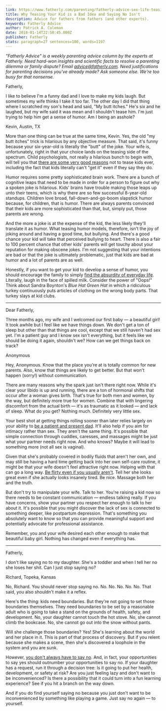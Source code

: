 ```yaml
---
link: https://www.fatherly.com/parenting/fatherly-advice-sex-life-teasing-kids-saying-no/
title: Why Teasing Your Kid is a Bad Idea and Saying No Isn't
description: Advice for fathers from fathers (and other experts).
keywords: Fatherly Advice
author: Patrick A. Coleman
date: 2018-01-14T22:50:45.000Z
publisher: Fatherly
stats: paragraph=27 sentences=100, words=1197
---
```

_"Fatherly Advice" is a weekly parenting advice column by the experts at Fatherly. Need hard-won insights and scientific facts to resolve a parenting dilemma or family dispute? Email advice@fatherly.com. Need justifications for parenting decisions you've already made? Ask someone else. We're too busy for that nonsense._

Fatherly,

I like to believe I'm a funny dad and I love to make my kids laugh. But sometimes my wife thinks I take it too far. The other day I did that thing where I scratched my son's head and said, "My butt itches." He's six and he laughed, but my wife said it was mean and I shouldn't tease him. I'm just trying to help him get a sense of humor. Am I being an asshole?

Kevin,
Austin, TX

More than one thing can be true at the same time, Kevin. Yes, the old "my butt itches" trick is hilarious by any objective measure. That said, it's funny because your six-year-old is literally the "butt" of the joke. Your wife is, unfortunately, right in that your choice lands on the teasing side of the spectrum. Child psychologists, not really a hilarious bunch to begin with, will tell you that [there are some very good reasons](https://www.fatherly.com/parenting/teasing-kids-bad-parenting-funny-dad/) not to tease kids ever, including the fact that kids literally can't "get it" even if they say they do.

Humor requires some pretty sophisticated brain work. There are a bunch of cognitive leaps that need to be made in order for a person to figure out why a spoken joke is hilarious. Kids' brains have trouble making those leaps up unto their teens, which is why there are so few successful 8-year-old standups. Children love broad, fall-down-and-go-boom slapstick humor because, for children, that is humor. There are always parents convinced that their kids are more sophisticated than that, but, simply put, those parents are wrong.

And the more a joke is at the expense of the kid, the less likely they'll translate it as humor. What teasing humor models, therefore, isn't the joy of joking around and having a good time, but bullying. And there's a good chance your kid will take that perceived bullying to heart. There is also a fair to 100 percent chance that other kids' parents will get touchy about your reputation for making obscene jokes. I'm not suggesting that your intentions are bad or that the joke is ultimately problematic, just that kids are bad at humor and a lot of parents are as well.

Honestly, if you want to get your kid to develop a sense of humor, you should encourage the family to simply [find the absurdity of everyday life](https://www.fatherly.com/parenting/can-you-teach-a-kid-to-be-funny-hunor-development/). Literally, laugh in the face of spilled milk. Consider the power of "Oops!" Think about Sandra Boynton's _Blue Hat Green Hat_ in which a ridiculous turkey continuously puts articles of clothing on the wrong body parts. That turkey slays at kid clubs.

***

Dear Fatherly,

Three months ago, my wife and I welcomed our first baby — a beautiful girl! It took awhile but I feel like we have things down. We don't get a ton of sleep but other than that things are cool, except that we still haven't had sex yet. I'm a patient guy and I know sex isn't everything, but it feels like we should be doing it again, shouldn't we? How can we get things back on track?

Anonymous

Hey, Anonymous. Know that the place you're at is totally common for new parents. Also, know that things are likely to get better. But that won't happen (sorry!) without communication.

There are many reasons why the spark just isn't there right now. While it's clear your libido is up and running, there are a ton of hormonal shifts that occur after a woman gives birth. That's true for both men and women, by the way, but definitely more true for women. Combine that with lingering discomfort from the actual birth — it's as traumatic as it looked — and lack of sleep. What do you get? Nothing much. Definitely very little sex.

Your best shot at getting things rolling sooner than later relies largely on your ability to [be a patient and present dad](https://www.fatherly.com/love-money/sex/ways-to-rekindle-sex-life-pregnancy/). It'll also help if you aim for intimacy rather than sex. They aren't the same thing. It's possible that simple connection through cuddles, caresses, and massages might be just what your partner needs right now. And who knows? Maybe it will lead to something more (not all sex is vaginal).

Given that she's probably covered in bodily fluids that aren't her own, and may still be having a hard time getting back into her own self-care routine, it might be that your wife doesn't feel attractive right now. Helping with that can go a long way. [Be flirty even if you usually aren't](https://www.fatherly.com/love-money/sex/ways-to-get-her-in-the-mood-after-baby/). Tell her she looks great even if she actually looks insanely tired. Be nice. Massage both her and the truth.

But don't try to manipulate your wife. Talk to her. You're raising a kid now so there needs to be constant communication — endless talking really. If you have concerns, show your partner you respect her enough to talk to her about it. It's possible that you might discover the lack of sex is connected to something deeper, like postpartum depression. That's something you absolutely want to know so that you can provide meaningful support and potentially advocate for professional assistance.

Remember, you and your wife desired each other enough to make that beautiful baby girl. Nothing has changed even if everything has.

***

Fatherly,

I don't like saying no to my daughter. She's a toddler and when I tell her no she loses her shit. Can I just stop saying no?

Richard,
Topeka, Kansas

No, Richard. You should never stop saying no. No. No. No. No. No. That said, you also shouldn't make it a reflex.

Here's the thing: kids need boundaries. But they're not going to set those boundaries themselves. They need boundaries to be set by a reasonable adult who is going to take a stand on the grounds of health, safety, and development. No, your daughter cannot touch the hot stove. No, she cannot climb the bookcase. No, she cannot go out into the snow without pants.

Will she challenge those boundaries? Yes! She's learning about the world and her place in it. This is part of that process of discovery. But if you relent because she makes a scene, then she's discovered a loophole in the system and you are sunk.

However, [you don't always have to say no](https://www.fatherly.com/parenting/say-yes-not-no-children/). And, in fact, your opportunities to say yes should outnumber your opportunities to say no. If your daughter has a request, run it through a decision tree: Is it going to put her health, development, or safety at risk? Are you just feeling lazy and don't want to be inconvenienced? Is there a possibility that it could turn into a fun learning experience? See if you hit a branch on the way down.

And if you do find yourself saying no because you just don't want to be inconvenienced by something like playing a game. Just say no again — to yourself.

